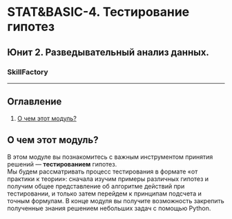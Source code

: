 # STAT&BASIC-4. Тестирование гипотез
## Юнит 2. Разведывательный анализ данных. 
### SkillFactory
---
## Оглавление  
1. [О чем этот модуль?](https://github.com/luhakv/study_works/tree/master/SkillFactory/unit_2/STAT%26BASIC_4/README.md#О-чем-этот-модуль?)  

## О чем этот модуль?
В этом модуле вы познакомитесь с важным инструментом принятия решений — **тестированием** гипотез.  
Мы будем рассматривать процесс тестирования в формате «от практики к теории»: сначала изучим примеры различных гипотез и получим общее представление об алгоритме действий при тестировании, и только затем перейдем к принципам подсчета и точным формулам. В конце модуля вы получите возможность закрепить полученные знания решением небольших задач с помощью Python.
